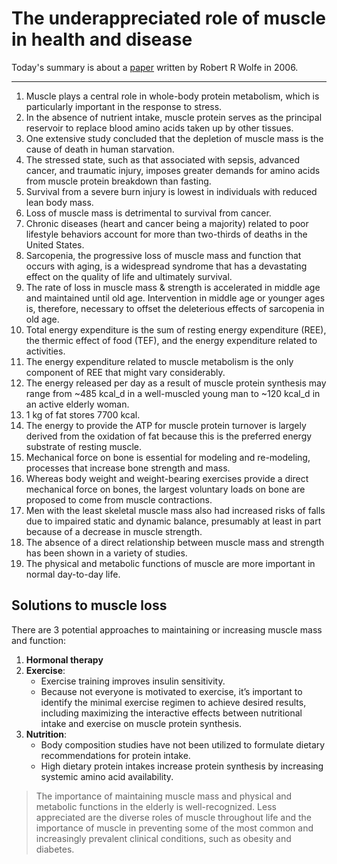 # The underappreciated role of muscle in health and disease


Today's summary is about a [paper](https://pubmed.ncbi.nlm.nih.gov/16960159/) written by Robert R Wolfe in 2006.

-----

1. Muscle plays a central role in whole-body protein metabolism, which is particularly important in the response to stress.
2. In the absence of nutrient intake, muscle protein serves as the principal reservoir to replace blood amino acids taken up by other tissues.
3. One extensive study concluded that the depletion of muscle mass is the cause of death in human starvation.
4. The stressed state, such as that associated with sepsis, advanced cancer, and traumatic injury, imposes greater demands for amino acids from muscle protein breakdown than fasting.
5. Survival from a severe burn injury is lowest in individuals with reduced lean body mass.
6. Loss of muscle mass is detrimental to survival from cancer.
7. Chronic diseases (heart and cancer being a majority) related to poor lifestyle behaviors account for more than two-thirds of deaths in the United States.
8. Sarcopenia, the progressive loss of muscle mass and function that occurs with aging, is a widespread syndrome that has a devastating effect on the quality of life and ultimately survival.
9. The rate of loss in muscle mass & strength is accelerated in middle age and maintained until old age. Intervention in middle age or younger ages is, therefore, necessary to offset the deleterious effects of sarcopenia in old age.
10. Total energy expenditure is the sum of resting energy expenditure (REE), the thermic effect of food (TEF), and the energy expenditure related to activities.
11. The energy expenditure related to muscle metabolism is the only component of REE that might vary considerably.
12. The energy released per day as a result of muscle protein synthesis may range from ~485 kcal_d in a well-muscled young man to ~120 kcal_d in an active elderly woman.
13. 1 kg of fat stores 7700 kcal.
14. The energy to provide the ATP for muscle protein turnover is largely derived from the oxidation of fat because this is the preferred energy substrate of resting muscle.
15. Mechanical force on bone is essential for modeling and re-modeling, processes that increase bone strength and mass.
16. Whereas body weight and weight-bearing exercises provide a direct mechanical force on bones, the largest voluntary loads on bone are proposed to come from muscle contractions.
17. Men with the least skeletal muscle mass also had increased risks of falls due to impaired static and dynamic balance, presumably at least in part because of a decrease in muscle strength.
18. The absence of a direct relationship between muscle mass and strength has been shown in a variety of studies.
19. The physical and metabolic functions of muscle are more important in normal day-to-day life.

## Solutions to muscle loss
There are 3 potential approaches to maintaining or increasing muscle mass and function:
1. **Hormonal therapy**
2. **Exercise**:
    * Exercise training improves insulin sensitivity.
    * Because not everyone is motivated to exercise, it’s important to identify the minimal exercise regimen to achieve desired results, including maximizing the interactive effects between nutritional intake and exercise on muscle protein synthesis. 
3. **Nutrition**:
    * Body composition studies have not been utilized to formulate dietary recommendations for protein intake.
    * High dietary protein intakes increase protein synthesis by increasing systemic amino acid availability.

> The importance of maintaining muscle mass and physical and metabolic functions in the elderly is well-recognized. Less appreciated are the diverse roles of muscle throughout life and the importance of muscle in preventing some of the most common and increasingly prevalent clinical conditions, such as obesity and diabetes.